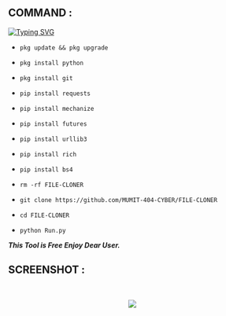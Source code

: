 ## COMMAND :

[![Typing SVG](https://readme-typing-svg.demolab.com?font=Fira+Code&pause=1000&color=FF2C10&background=31FF9400&width=435&lines=File+And+Random+Cracking+Enjoy%F0%9F%A4%9F)](https://git.io/typing-svg)

* `pkg update && pkg upgrade`
* `pkg install python`
* `pkg install git`
* `pip install requests`
* `pip install mechanize`
* `pip install futures`
* `pip install urllib3`
* `pip install rich`
* `pip install bs4`

* `rm -rf FILE-CLONER`

* `git clone https://github.com/MUMIT-404-CYBER/FILE-CLONER`

* `cd FILE-CLONER`

* `python Run.py`



___This Tool is Free Enjoy Dear User.___</br>

## SCREENSHOT :
<br>
<p align="center">
<img src="__scr__/File.jpg"/>
</p>
